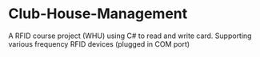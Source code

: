 # Club-House-Management
A RFID course project (WHU) using C# to read and write card.
Supporting various frequency RFID devices (plugged in COM port)
